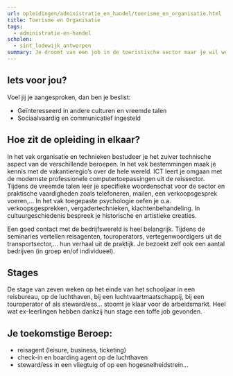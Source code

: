 ```yaml
---
url: opleidingen/administratie_en_handel/toerisme_en_organisatie.html
title: Toerisme en Organisatie
tags:
  - administratie-en-handel
scholen:
  - sint_lodewijk_antwerpen
summary: Je droomt van een job in de toeristische sector maar je wil wel in je vertrouwde landje blijven.
---
```


## Iets voor jou?

Voel jij je aangesproken, dan ben je beslist:

- Geïnteresseerd in andere culturen en vreemde talen
- Sociaalvaardig en communicatief ingesteld

## Hoe zit de opleiding in elkaar?

In het vak organisatie en technieken bestudeer je het zuiver technische aspect van de verschillende beroepen. In het vak bestemmingen maak je kennis met de vakantieregio’s over de hele wereld. ICT leert je omgaan met de modernste professionele computertoepassingen uit de reissector. Tijdens de vreemde talen leer je specifieke woordenschat voor de sector en praktische vaardigheden zoals telefoneren, mailen, een verkoopsgesprek voeren,... In het vak toegepaste psychologie oefen je o.a. verkoopsgesprekken, vergadertechnieken, klachtenbehandeling. In cultuurgeschiedenis bespreek je historische en artistieke creaties.

Een goed contact met de bedrijfswereld is heel belangrijk. Tijdens de seminaries vertellen reisagenten, touroperators, vertegenwoordigers uit de transportsector,... hun verhaal uit de praktijk. Je bezoekt zelf ook een aantal bedrijven (in groep en/of individueel).

## Stages

De stage van zeven weken op het einde van het schooljaar in een reisbureau, op de luchthaven, bij een luchtvaartmaatschappij, bij een touroperator of als steward/ess... stoomt je klaar voor de arbeidsmarkt. Heel wat ex-leerlingen hebben dankzij hun stage een toffe job gevonden.

## Je toekomstige Beroep:

- reisagent (leisure, business, ticketing)
- check-in en boarding agent op de luchthaven
- steward/ess in een vliegtuig of op een hogesnelheidstrein...
